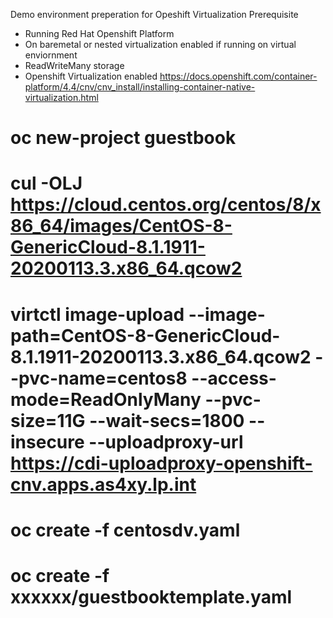 Demo environment preperation for Opeshift Virtualization 
Prerequisite
- Running Red Hat Openshift Platform 
- On baremetal or nested virtualization enabled if running on virtual enviornment
- ReadWriteMany storage
- Openshift Virtualization enabled https://docs.openshift.com/container-platform/4.4/cnv/cnv_install/installing-container-native-virtualization.html 



# oc new-project guestbook 
# cul -OLJ  https://cloud.centos.org/centos/8/x86_64/images/CentOS-8-GenericCloud-8.1.1911-20200113.3.x86_64.qcow2
# virtctl  image-upload --image-path=CentOS-8-GenericCloud-8.1.1911-20200113.3.x86_64.qcow2 --pvc-name=centos8 --access-mode=ReadOnlyMany --pvc-size=11G --wait-secs=1800  --insecure --uploadproxy-url https://cdi-uploadproxy-openshift-cnv.apps.as4xy.lp.int
# oc create -f centosdv.yaml 
# oc create -f xxxxxx/guestbooktemplate.yaml

